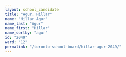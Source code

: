 ```yaml
---
layout: school_candidate
title: "Agur, Hillar"
name: "Hillar Agur"
name_last: "Agur"
name_first: "Hillar"
name_sortby: "agur"
id: "2049"
ward: "12"
permalink: "/toronto-school-board/hillar-agur-2049/"
---
```

